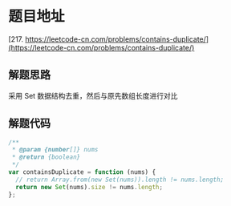 # 题目地址

[217. https://leetcode-cn.com/problems/contains-duplicate/](https://leetcode-cn.com/problems/contains-duplicate/)

## 解题思路

采用 Set 数据结构去重，然后与原先数组长度进行对比

## 解题代码

```js
/**
 * @param {number[]} nums
 * @return {boolean}
 */
var containsDuplicate = function (nums) {
  // return Array.from(new Set(nums)).length != nums.length;
  return new Set(nums).size != nums.length;
};
```

